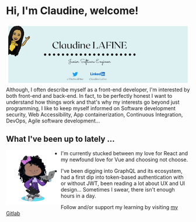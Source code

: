 # Hi, I'm Claudine, welcome!

<img src="https://github.com/Giannah/Giannah/blob/master/GithubBanner.png" width="950" alt="TheRealDine-GithubBanner">
Although, I often describe myself as a front-end developer, I'm interested by both front-end and back-end.
In fact, to be perfectly honest I want to understand how things work and that's why my interests go beyond just programming, I like to keep myself informed on Software development security, Web Accessibility, App containerization, Continuous Integration, DevOps, Agile software development...

## What I've been up to lately ...

<img src="https://github.com/Giannah/Giannah/blob/master/GiannahOctocat/Octocat-Giannah-unscreen.gif?raw=true" align="left" width="150" height="150" alt="OctoGiannah" display="Inline-block">

- I'm currently stucked between my love for React and my newfound love for Vue and choosing not choose.

- I've been digging into GraphQL and its ecosystem, had a first dip into token-based authentication with or without JWT, been reading a lot about UX and UI design...
  Sometimes I swear, there isn't enough hours in a day.

Follow and/or support my learning by visiting [my Gitlab](https://https://gitlab.com/Giannah)
